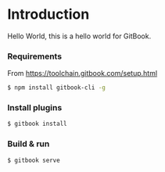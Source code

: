 # Introduction

Hello World, this is a hello world for GitBook.


### Requirements

From https://toolchain.gitbook.com/setup.html

```bash
$ npm install gitbook-cli -g
```

### Install plugins

```bash
$ gitbook install
```

### Build & run

```bash
$ gitbook serve
```
